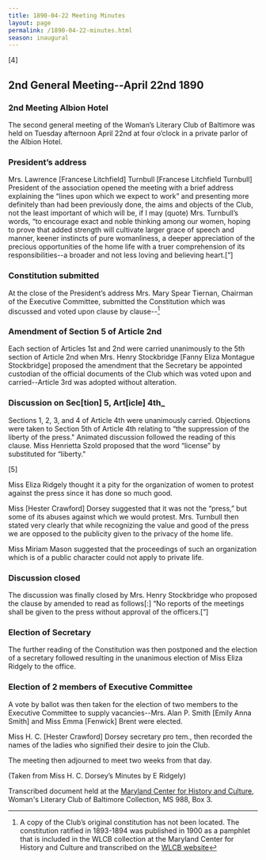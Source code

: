 ```yaml
---
title: 1890-04-22 Meeting Minutes
layout: page
permalink: /1890-04-22-minutes.html
season: inaugural
---
```


<style>
    #maincontent{
        font-size:1.4em;
    }
</style>
[4]

## 2nd General Meeting--April 22nd 1890

### 2nd Meeting Albion Hotel

The second general meeting of the Woman’s Literary Club of Baltimore was held on Tuesday afternoon April 22nd at four o’clock in a private parlor of the Albion Hotel.

### President’s address

Mrs. Lawrence [Francese Litchfield] Turnbull [Francese Litchfield Turnbull] President of the association opened the meeting with a brief address explaining the “lines upon which we expect to work” and presenting more definitely than had been previously done, the aims and objects of the Club, not the least important of which will be, if I may (quote) Mrs. Turnbull’s words, “to encourage exact and noble thinking among our women, hoping to prove that added strength will cultivate larger grace of speech and manner, keener instincts of pure womanliness, a deeper appreciation of the precious opportunities of the home life with a truer comprehension of its responsibilities--a broader and not less loving and believing heart.[”]

### Constitution submitted

At the close of the President’s address Mrs. Mary Spear Tiernan, Chairman of the Executive Committee, submitted the Constitution which was discussed and voted upon clause by clause--[^vote]

[^vote]: A copy of the Club’s original constitution has not been located. The constitution ratified in 1893-1894 was published in 1900 as a pamphlet that is included in the WLCB collection at the Maryland Center for History and Culture and transcribed on the [WLCB website](http://loyolanotredamelib.org/Aperio/WLCB/wlcb-constitution)

### Amendment of Section 5 of Article 2nd 

Each section of Articles 1st and 2nd were carried unanimously to the 5th section of Article 2nd when Mrs. Henry Stockbridge [Fanny Eliza Montague Stockbridge] proposed the amendment that the Secretary be appointed custodian of the official documents of the Club which was voted upon and carried--Article 3rd was adopted without alteration.

### Discussion on Sec[tion] 5, Art[icle] 4th_

Sections 1, 2, 3, and 4 of Article 4th were unanimously carried. Objections were taken to Section 5th of Article 4th relating to “the suppression of the liberty of the press." Animated discussion followed the reading of this clause. Miss Henrietta Szold proposed that the word “license” by substituted for “liberty."

[5]

Miss Eliza Ridgely thought it a pity for the organization of women to protest against the press since it has done so much good.

Miss [Hester Crawford] Dorsey suggested that it was not the “press,” but some of its abuses against which we would protest. Mrs. Turnbull then stated very clearly that while recognizing the value and good of the press we are opposed to the publicity given to the privacy of the home life.

Miss Miriam Mason suggested that the proceedings of such an organization which is of a public character could not apply to private life.

### Discussion closed

The discussion was finally closed by Mrs. Henry Stockbridge who proposed the clause by amended to read as follows[:] “No reports of the meetings shall be given to the press without approval of the officers.[”]

### Election of Secretary

The further reading of the Constitution was then postponed and the election of a secretary followed resulting in the unanimous election of Miss Eliza Ridgely to the office. 

### Election of 2 members of Executive Committee

A vote by ballot was then taken for the election of two members to the Executive Committee to supply vacancies--Mrs. Alan P. Smith [Emily Anna Smith] and Miss Emma [Fenwick] Brent were elected.

Miss H. C. [Hester Crawford] Dorsey secretary pro tem., then recorded the names of the ladies who signified their desire to join the Club.

The meeting then adjourned to meet two weeks from that day.

(Taken from Miss H. C. Dorsey’s Minutes by E Ridgely)

Transcribed document held at the [Maryland Center for History and Culture](http://mdhs.org/), Woman's Literary Club of Baltimore Collection, MS 988, Box 3. 